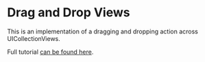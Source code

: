 # Drag and Drop Views #

This is an implementation of a dragging and dropping action across UICollectionViews. 

Full tutorial [can be found here](http://karmadust.com/drag-and-drop-between-uicollectionviews/).